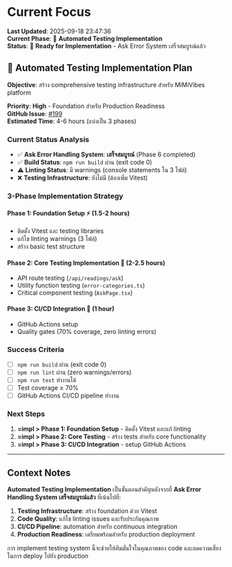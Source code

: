 # Current Focus

**Last Updated**: 2025-09-18 23:47:36  
**Current Phase**: 🧪 **Automated Testing Implementation**  
**Status**: 🎯 **Ready for Implementation** - Ask Error System เสร็จสมบูรณ์แล้ว

## 🧪 Automated Testing Implementation Plan

**Objective**: สร้าง comprehensive testing infrastructure สำหรับ MiMiVibes platform

**Priority**: **High** - Foundation สำหรับ Production Readiness  
**GitHub Issue**: [#199](https://github.com/mojisejr/mimivibe-ai/issues/199)  
**Estimated Time**: 4-6 hours (แบ่งเป็น 3 phases)

### **Current Status Analysis**
- ✅ **Ask Error Handling System**: **เสร็จสมบูรณ์** (Phase 6 completed)
- ✅ **Build Status**: `npm run build` ผ่าน (exit code 0)
- ⚠️ **Linting Status**: มี warnings (console statements ใน 3 ไฟล์)
- ❌ **Testing Infrastructure**: ยังไม่มี (ต้องเพิ่ม Vitest)

### **3-Phase Implementation Strategy**

#### **Phase 1: Foundation Setup** ⚡ (1.5-2 hours)
- ติดตั้ง Vitest และ testing libraries
- แก้ไข linting warnings (3 ไฟล์)
- สร้าง basic test structure

#### **Phase 2: Core Testing Implementation** 🧪 (2-2.5 hours)
- API route testing (`/api/readings/ask`)
- Utility function testing (`error-categories.ts`)
- Critical component testing (`AskPage.tsx`)

#### **Phase 3: CI/CD Integration** 🚀 (1 hour)
- GitHub Actions setup
- Quality gates (70% coverage, zero linting errors)

### **Success Criteria**
- [ ] `npm run build` ผ่าน (exit code 0)
- [ ] `npm run lint` ผ่าน (zero warnings/errors)
- [ ] `npm run test` ทำงานได้
- [ ] Test coverage ≥ 70%
- [ ] GitHub Actions CI/CD pipeline ทำงาน

### **Next Steps**
1. **=impl > Phase 1: Foundation Setup** - ติดตั้ง Vitest และแก้ linting
2. **=impl > Phase 2: Core Testing** - สร้าง tests สำหรับ core functionality
3. **=impl > Phase 3: CI/CD Integration** - setup GitHub Actions

---

## Context Notes

**Automated Testing Implementation** เป็นขั้นตอนสำคัญหลังจากที่ **Ask Error Handling System เสร็จสมบูรณ์แล้ว** ที่เน้นไปที่:

1. **Testing Infrastructure**: สร้าง foundation ด้วย Vitest
2. **Code Quality**: แก้ไข linting issues และรับประกันคุณภาพ
3. **CI/CD Pipeline**: automation สำหรับ continuous integration
4. **Production Readiness**: เตรียมพร้อมสำหรับ production deployment

การ implement testing system นี้จะช่วยให้ทีมมั่นใจในคุณภาพของ code และลดความเสี่ยงในการ deploy ไปยัง production
